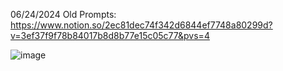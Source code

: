 06/24/2024 Old Prompts: https://www.notion.so/2ec81dec74f342d6844ef7748a80299d?v=3ef37f9f78b84017b8d8b77e15c05c77&pvs=4

![image](https://github.com/NDAR123909/Prompt-Hub-Fine-Tuning-Edits/assets/149982776/1604bb25-9e4c-4e78-a467-0f24cc6e1787)

